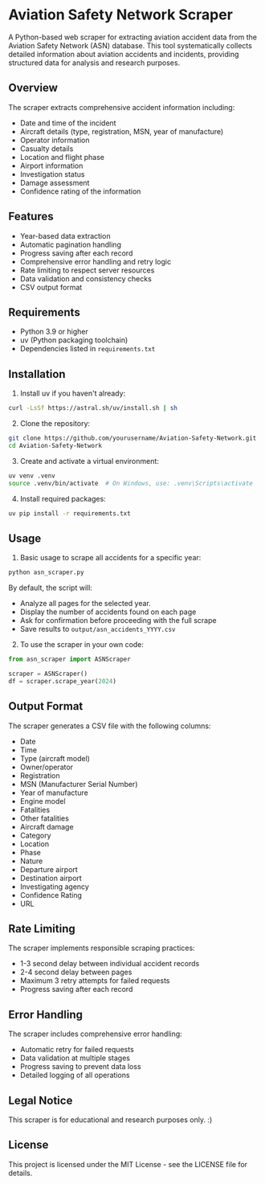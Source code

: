 # Aviation Safety Network Scraper

A Python-based web scraper for extracting aviation accident data from the Aviation Safety Network (ASN) database. This tool systematically collects detailed information about aviation accidents and incidents, providing structured data for analysis and research purposes.

## Overview

The scraper extracts comprehensive accident information including:
- Date and time of the incident
- Aircraft details (type, registration, MSN, year of manufacture)
- Operator information
- Casualty details
- Location and flight phase
- Airport information
- Investigation status
- Damage assessment
- Confidence rating of the information

## Features

- Year-based data extraction
- Automatic pagination handling
- Progress saving after each record
- Comprehensive error handling and retry logic
- Rate limiting to respect server resources
- Data validation and consistency checks
- CSV output format

## Requirements

- Python 3.9 or higher
- uv (Python packaging toolchain)
- Dependencies listed in `requirements.txt`

## Installation

1. Install uv if you haven't already:
```bash
curl -LsSf https://astral.sh/uv/install.sh | sh
```

2. Clone the repository:
```bash
git clone https://github.com/yourusername/Aviation-Safety-Network.git
cd Aviation-Safety-Network
```

3. Create and activate a virtual environment:
```bash
uv venv .venv
source .venv/bin/activate  # On Windows, use: .venv\Scripts\activate
```

4. Install required packages:
```bash
uv pip install -r requirements.txt
```

## Usage

1. Basic usage to scrape all accidents for a specific year:
```bash
python asn_scraper.py
```

By default, the script will:
- Analyze all pages for the selected year.
- Display the number of accidents found on each page
- Ask for confirmation before proceeding with the full scrape
- Save results to `output/asn_accidents_YYYY.csv`

2. To use the scraper in your own code:
```python
from asn_scraper import ASNScraper

scraper = ASNScraper()
df = scraper.scrape_year(2024)
```

## Output Format

The scraper generates a CSV file with the following columns:
- Date
- Time
- Type (aircraft model)
- Owner/operator
- Registration
- MSN (Manufacturer Serial Number)
- Year of manufacture
- Engine model
- Fatalities
- Other fatalities
- Aircraft damage
- Category
- Location
- Phase
- Nature
- Departure airport
- Destination airport
- Investigating agency
- Confidence Rating
- URL

## Rate Limiting

The scraper implements responsible scraping practices:
- 1-3 second delay between individual accident records
- 2-4 second delay between pages
- Maximum 3 retry attempts for failed requests
- Progress saving after each record

## Error Handling

The scraper includes comprehensive error handling:
- Automatic retry for failed requests
- Data validation at multiple stages
- Progress saving to prevent data loss
- Detailed logging of all operations

## Legal Notice

This scraper is for educational and research purposes only. :)

## License

This project is licensed under the MIT License - see the LICENSE file for details. 
